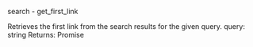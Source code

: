 search - get_first_link

Retrieves the first link from the search results for the given query.
query: string
Returns: Promise
